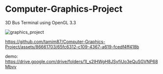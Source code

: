 # Computer-Graphics-Project
3D Bus Terminal using OpenGL 3.3

![graphics_project](https://github.com/tamim87/Computer-Graphics-Project/assets/86661703/67b64181-d959-48e3-996d-cadd2bdf08b1)





https://github.com/tamim87/Computer-Graphics-Project/assets/86661703/65fc6312-c109-4367-a619-fcedf4ff418b



demo:
https://drive.google.com/drive/folders/1I_s2IHWgH8JSyfiUo3eQuSGVNP68Mbvv

